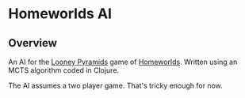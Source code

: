Homeworlds AI
=============

Overview
--------

An AI for the [Looney Pyramids](http://www.looneylabs.com/looney-pyramids) game of [Homeworlds](http://www.looneylabs.com/rules/homeworlds). Written using an MCTS algorithm coded in Clojure.

The AI assumes a two player game. That's tricky enough for now.
